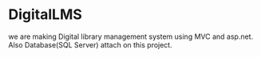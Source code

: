 # DigitalLMS
we are making Digital library management system using MVC and asp.net. Also Database(SQL Server) attach on this project.
